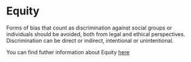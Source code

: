 # Equity

Forms of bias that count as discrimination against social groups or individuals should be avoided, both from legal and ethical perspectives. Discrimination can be direct or indirect, intentional or unintentional.

You can find futher information about Equity [here](../../T3.3/equity.md)
